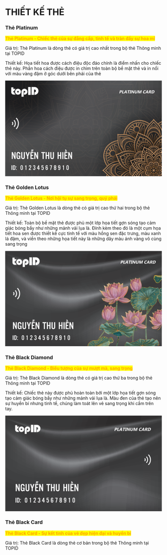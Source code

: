 # THIẾT KẾ THẺ

### Thẻ Platinum

<mark style="color:orange;">**Thẻ Platinum - Chiếc thẻ của sự đẳng cấp, tinh tế và tràn đầy sự hoa mĩ**</mark>

Giá trị: Thẻ Platinum là dòng thẻ có giá trị cao nhất trong bộ thẻ Thông minh tại TOPID

Thiết kế: Họa tiết hoa được cách điệu độc đáo chính là điểm nhấn cho chiếc thẻ này. Phần hoa cách điệu được in chìm trên toàn bộ bề mặt thẻ và in nổi với màu vàng đậm ở góc dưới bên phải của thẻ



![](<../.gitbook/assets/image (12).png>)

### Thẻ Golden Lotus

<mark style="color:orange;">**Thẻ Golden Lotus - Nơi hội tụ sự sang trọng, quý phái**</mark>

Giá trị: Thẻ Golden Lotus là dòng thẻ có giá trị cao thứ hai trong bộ thẻ Thông minh tại TOPID

Thiết kế: Toàn bộ bề mặt thẻ được phủ một lớp họa tiết gợn sóng tạo cảm giác bóng bẩy như những mảnh vải lụa là. Đính kèm theo đó là một cụm họa tiết hoa sen được thiết kế cực tinh tế với màu hồng sen đặc trưng, màu xanh lá đậm, và viền theo những họa tiết này là những dãy màu ánh vàng vô cùng sang trọng

![](<../.gitbook/assets/image (15).png>)

### Thẻ Black Diamond

<mark style="color:orange;">**Thẻ Black Diamond - Biểu tượng của sự mượt mà, sang trọng**</mark>

Giá trị: Thẻ Black Diamond là dòng thẻ có giá trị cao thứ ba trong bộ thẻ Thông minh tại TOPID

Thiết kế: Chiếc thẻ này được phủ hoàn toàn bởi một lớp họa tiết gợn sóng tạo cảm giác bóng bẩy như những mảnh vải lụa là. Màu đen của thẻ tạo nên sự huyền bí nhưng tinh tế, chúng làm toát lên vẻ sang trọng khi cầm trên tay.&#x20;

![](<../.gitbook/assets/image (6).png>)



### Thẻ Black Card

<mark style="color:orange;">**Thẻ Black Card - Sự kết tinh của vẻ đẹp hiện đại và huyền bí**</mark>

Giá trị: Thẻ Black Card là dòng thẻ cơ bản trong bộ thẻ Thông minh tại TOPID





